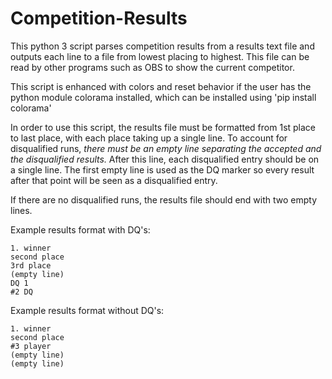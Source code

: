 # Competition-Results

This python 3 script parses competition results from a results text file and outputs each line to a file from lowest placing to highest. This file can be read by other programs such as OBS to show the current competitor. 

This script is enhanced with colors and reset behavior if the user has the python module colorama installed, which can be installed using 'pip install colorama'

In order to use this script, the results file must be formatted from 1st place to last place, with each place taking up a single line. To account for disqualified runs, *there must be an empty line separating the accepted and the disqualified results.* After this line, each disqualified entry should be on a single line. The first empty line is used as the DQ marker so every result after that point will be seen as a disqualified entry.

If there are no disqualified runs, the results file should end with two empty lines.

Example results format with DQ's:

```
1. winner
second place
3rd place
(empty line)
DQ 1
#2 DQ
```
Example results format without DQ's:
```
1. winner
second place
#3 player
(empty line)
(empty line)
```
